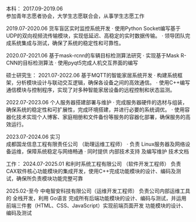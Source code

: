 本科：
2017.09-2019.06     
参加青年志愿者协会，大学生志愿联合会，从事学生志愿工作

2019.07-2020.06
货车盲区实时监控系统开发
· 使用Python Socket编写基于UDP的双向视频流传输模块，实现低延迟、高稳定的实时数据传输。
· 领导团队完成系统集成与测试，确保了系统的稳定性和可靠性。

2020.07-2021.06
基于mask-rcnn的车辆目标检测算法研究
· 实现基于Mask R-CNN的目标检测算法
· 使用pyqt5完成人机交互界面的编写

硕士研究生：
2021.07-2022.06
基于MQTT的智能家居系统开发
· 构建系统框架，分析模块设计与联动交互逻辑，确保各设备之间的高效通信。
· 使用C++编写通信模块与控制程序，实现了对多种智能家居设备的远程控制和状态监测。

2022.07-2023.06
个人服务器搭建部署与维护
· 完成服务器硬件的选材与组装，确保系统的稳定性和可扩展性，完成环境搭建，并进行必要的系统调优。
· 使用容器化技术实现个人博客、家庭相册和文件备份等服务的容器化部署，确保服务的高效运行。

2023.07-2024.06
实习  
成都国龙信息工程有限责任公司 （助理运维工程师）
· 负责 Linux服务器及网络设备运维，保障系统稳定与网络畅通
· 同时提供 内部技术支持 及编写维护 技术文档

工作：
2024.07-2025.01
和利时系统工程有限公司 （软件开发工程师）
负责CAX软件核心功能模块的集成开发，使用C++完成功能模块的设计、编码及测试，确保所负责模块功能完整可靠

2025.02-至今
中电智安科技有限公司（运维开发工程师）
负责公司内部运维工具的 全栈开发，利用 Go语言 完成所有后端功能模块的设计、编码与测试，并运用 前端三件套（HTML、CSS、JavaScript）实现前端页面开发
功能模块的设计、编码及测试
